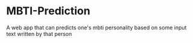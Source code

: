 # MBTI-Prediction
A web app that can predicts one's mbti personality based on some input text written by that person
